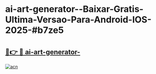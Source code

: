 # ai-art-generator--Baixar-Gratis-Ultima-Versao-Para-Android-IOS-2025-#b7ze5

# <h2><a href="https://ainizakaria.my?title=ai-art-generator-&ref=24M">🔗👉 🔴 ai-art-generator-</a></h2>

[![acn](https://github.com/user-attachments/assets/0f9c940e-d8b0-45ae-aac7-cd30a18b3e1c)](https://ainizakaria.my?title=ai-art-generator-&ref=24M)

